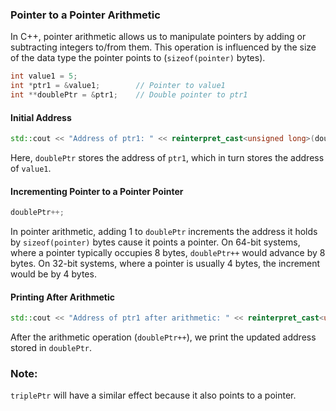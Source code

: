 ### Pointer to a Pointer Arithmetic

In C++, pointer arithmetic allows us to manipulate pointers by adding or subtracting integers to/from them. This operation is influenced by the size of the data type the pointer points to (`sizeof(pointer)` bytes).

```cpp
int value1 = 5;
int *ptr1 = &value1;        // Pointer to value1
int **doublePtr = &ptr1;    // Double pointer to ptr1
```

#### Initial Address

```cpp
std::cout << "Address of ptr1: " << reinterpret_cast<unsigned long>(doublePtr) << std::endl;
```

Here, `doublePtr` stores the address of `ptr1`, which in turn stores the address of `value1`.

#### Incrementing Pointer to a Pointer Pointer

```cpp
doublePtr++;
```

In pointer arithmetic, adding 1 to `doublePtr` increments the address it holds by `sizeof(pointer)` bytes cause it points a pointer. On 64-bit systems, where a pointer typically occupies 8 bytes, `doublePtr++` would advance by 8 bytes. On 32-bit systems, where a pointer is usually 4 bytes, the increment would be by 4 bytes.

#### Printing After Arithmetic

```cpp
std::cout << "Address of ptr1 after arithmetic: " << reinterpret_cast<unsigned long>(doublePtr) << std::endl;
```

After the arithmetic operation (`doublePtr++`), we print the updated address stored in `doublePtr`.

### **Note**:

`triplePtr` will have a similar effect because it also points to a pointer.
